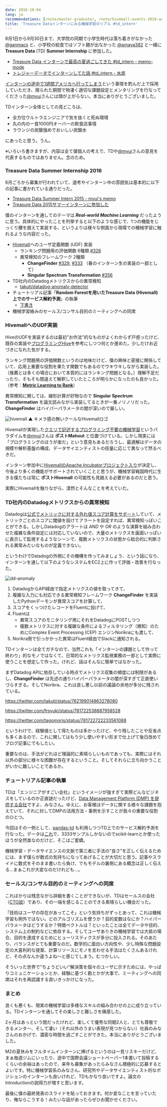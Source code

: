 ```yaml
---
date: 2016-10-04
lang: ja
recommendations: [/note/master-graduate/, /note/hivemall-events-2018-autumn/, /note/yahoo-egads/]
title: 'Treasure Dataインターンにみる機械学習のリアル #td_intern'
---
```


8月1日から9月30日まで、大学院の同期で小学生時代は落ち着きがなかった [@ganmacs](https://twitter.com/ganmacs) と、小学校の給食ではソフト麺が出なかった [@amaya382](https://twitter.com/amaya382) と一緒に **Treasure Data** (TD) **Summer Internship** に参加した。

- [Treasure Data インターンで最高の夏過ごしてきた  #td_intern - memo-mode](http://ganmacs.hatenablog.com/entry/2016/10/07/094427)
- [トレジャーデータでインターンしてた話 #td_intern - 水底](http://amaya382.hatenablog.jp/entry/2016/10/01/210752)

[インターンの途中で1週間アメリカへ行ってしまう](http://takuti.me/note/recsys-2016/)という事情を酌んだ上で採用していただき、限られた期間で物凄く適切な課題設定とメンタリングを行なってくださった[@myui](https://twitter.com/myui)さんには頭が上がらない。本当にありがとうございました。

TDインターン全体としての見どころは、

- 全方位ウルトラエンジニアで気を抜くと死ぬ環境
- 丸の内の一食1000円オーバーの飲食店事情
- ラウンジの炭酸強めでおいしい炭酸水

にあったと思う。うん。

※いろいろ書きますが、内容は全て僕個人の考えで、TDや[@myui](https://twitter.com/myui)さんの意見を代表するものではありません。念のため。

### Treasure Data Summer Internship 2016

6月ごろから募集が行われていて、選考やインターン中の雰囲気は基本的に以下の記事に書かれている通りだった。

- [Treasure Data Summer Intern 2015 - myui&#39;s memo](http://myui.hateblo.jp/entry/2015/10/06/Treasure_Data_Summer_Intern_2015)
- [Treasure Data 2015サマーインターンに参加した](http://qiita.com/NeokiStones/items/dde03c52623d4e657f46)

僕のインターンを通してのテーマは ***Real-world Machine Learning*** だったように思う。具体的にやったことを列挙すると以下のような感じで、1つの機能をじっくり腰を据えて実装する、というよりは様々な側面から現場での機械学習に触れるような内容だった。

- [Hivemall](https://github.com/myui/hivemall)へのユーザ定義関数 (UDF) 実装
	- ランキング問題用の評価関数 6種類 [#326](https://github.com/myui/hivemall/pull/326)
	- 異常検知のフレームワーク 2種類
		- **ChangeFinder** [#329](https://github.com/myui/hivemall/pull/329), [#333](https://github.com/myui/hivemall/pull/333) （春のインターン生の実装の一部として）
		- **Singular Spectrum Transformation** [#356](https://github.com/myui/hivemall/pull/356)
- TD社内のDatadogメトリクスからの異常検知
	- [takuti/datadog-anomaly-detector](https://github.com/takuti/datadog-anomaly-detector)
- チュートリアル記事「**Random Forestを用いたTreasure Data (Hivemall) 上でのサービス解約予測**」の執筆
	- [下書き](https://gist.github.com/takuti/08f06176bff97f8b957d9b52537b1aa4)
- 機械学習絡みのセールス/コンサル目的のミーティングへの同席

### HivemallへのUDF実装

HiveのUDFを実装するのは最初"お作法"的なものがよくわからず戸惑ったけど、既存の実装や[プログラミングHive](https://www.oreilly.co.jp/books/9784873116174/)を参考にしつつ何とか進めた。少しだけお近づきになれた気がする。

ランキング問題用の評価関数というのは地味だけど、僕の興味と密接に関係していて、応用上重要な役割を果たす関数でもあるのでウキウキしながら実装した。（推薦とは多くの場合において本質的にはランキング問題となる。）理解不足だったり、そもそも間違えて解釈していたところが明らかになったのも良かった。（参考：**[Metric Learning to Rank](https://bmcfee.github.io/papers/mlr.pdf)**）

異常検知に関しては、線形計算が好物なので **Singular Spectrum Transformation** を論文読みながら実装してるときが一番ノリノリだった。**ChangeFinder** はハイパーパラメータの闇が深いので厳しい。

![hivemall](/images/td/hivemall-icon.png)
▲ キメラ感の無いクールなHivemallロゴ

Hivemallが実現した[クエリで記述するプログラミング不要の機械学習](http://www.slideshare.net/myui/hivemall-hadoop-summit-2014-san-jose#7)というパラダイムを[@myui](https://twitter.com/myui)さんは **ポストMahout** と位置づけている。しかし現実には「プログラミングのほうが楽だ」という意見もあるだろうし、最適解はデータの規模や解析基盤の構成、データサイエンティストの技量に応じて異なって然るべきだ。

インターン参加中に[HivemallのApache Incubatorプロジェクト入り](http://itpro.nikkeibp.co.jp/atcl/column/15/061500148/100300084/)が決定し、今後より多くの機能がサポートされていくことと思うが、機械学習戦国時代に生きる僕たちは常に **ポストHivemall** の可能性も見据える必要があるのだと思う。

実際にHivemallを触りながら、漠然とそんなことを考えていた。

### TD社内のDatadogメトリクスからの異常検知

Datadogは[公式でメトリックに対する外れ値スコア計算をサポート](https://www.datadoghq.com/blog/introducing-outlier-detection-in-datadog/)していて、メトリックごとのスコアに閾値を設けてアラートを設定すれば、異常検知っぽいことができる。しかしDatadogのアラートは *AND* や *OR* のような演算を組み合わせた複雑な条件設定には対応していないので、大量のメトリクスを画面いっぱいに表示して監視するようなシーンで、複数メトリクスの状態から総合的に判断される異常みたいなものが定義できない。

というわけでDatadogの外側にその機構を作ってみましょう、という話になり、インターンを通して以下のようなシステムをEC2上に作って評価・改善を行なった。

![dd-anomaly](/images/td/dd-anomaly.png)

1. DatadogからAPI経由で指定メトリクスの値を取ってきて、
2. 複雑な入力にも対応できる異常検知フレームワーク **ChangeFinder** を実装したPythonデーモンが異常スコアを計算して、
3. スコアをくっつけたレコードをFluentに投げて、
4. Fluentは
	- 異常スコアのモニタリング用にそれをDatadogにPOSTしつつ
	- 複数メトリクスに対する複雑な条件によるフィルタリング（検知）のためにComplex Event Processing (CEP) エンジンNorikraにも渡して、
5. Norikra側で引っかかった異常はFluent経由でSlackに通知される。

TDインターンは全てガチなので、当然これも「インターンの課題として作って終わり」的なモノではなくて、日常的なメトリクス監視業務の一部として実際に使うことを想定して作った。けれど、話はそんなに簡単ではなかった。

まずDatadog APIに依存している時点でメトリクス収集の頻度には制限があるし、**ChangeFinder** は先述の通りハイパーパラメータの闇が深すぎて正直使いづらすぎる。そしてNorikra、これは良し悪し以前の議論の余地が多分に残されている。

https://twitter.com/takuti/status/762199014863278080

https://twitter.com/frsyuki/status/781722538887958528

https://twitter.com/tagomoris/status/781722722233561088

というわけで、経験値として得たものは多かったけど、やり残したことや反省点も多くあるので、これに関してはもう少し使いやすい形まで仕上げて後日改めてブログ記事にでもしたい。

重要なのは、手法がどれほど理論的に素晴らしいものであっても、実際にはそれ以外の部分に様々な困難が存在するということ。そしてそれらに立ち向かうことがいかに難しいことであるか。

### チュートリアル記事の執筆

TDは「エンジニアがすごい会社」というイメージが強すぎて実際どんなビジネスをしているのか正直謎だったけど、[Data Management Platform (DMP) を提供する会社](https://www.treasuredata.com/jp/service)ですよ、みなさん。ゆえに、お客様はデータに関する様々な課題を抱えていて、それに対してDMPの活用方法・事例を示すことが我々の重要な役割のひとつ。

今回はその一例として、[pandas-td](https://github.com/treasure-data/pandas-td) も利用しつつTD上でのサービス解約予測を行なった。データは[これ](http://www.dataminingconsultant.com/DKD.htm)で、3333サンプルしかないのでscikit-learnとか使ったほうが全然楽なのだけど、そこはご愛嬌。

機械学習・データサイエンスの文脈で第三者に手法の"良さ"を正しく伝えるためには、まず僕らが数式の気持ちになってあげることが大切だと思う。記事やスライドに数式をそのまま書いたら負け、でもモデルの裏側にある概念は正しく伝える…まぁこれが大変なのだけれども…。

### セールス/コンサル目的のミーティングへの同席

こればかりは残念ながら詳細を書くことができないが、TDはセールスの会社（[CTO談](http://tenshoku.mynavi.jp/it-engineer/knowhow/naoya_sushi/12)）であり、その一端を感じることのできる素晴らしい機会だった。

「技術はユーザの存在があってこそ」という気持ちがずっとあって、これは機械学習も例外ではない。どのアルゴリズムを使うか？目的変数はなにか？ハイパーパラメータはどうするか？特徴ベクトルは？といったことは全てデータや目的、システム上の制約などに依存する。そしてユーザありきの機械学習では大抵の場合、目的を達成するためにヒューリスティクスが多分に投入される。そのあたり、バランスがとても重要なのだ。数学的に面白い方向性や、少し特殊な問題設定の大喜利的な提案、計算リソースにモノを言わせる手法はたくさんあるけれど、その点なんか違うよね〜と感じてしまう。むつかしい。

そういった世界で"ちょうどいい"解決策を個々のユーザに示すためには、やっぱりコミュニケーションとか、経験に基づく勘とかが大事で、ミーティングへの同席はそれを再認識する良いきっかけになった。

### まとめ

良くも悪くも、現実の機械学習は多様なスキルの組み合わせの上に成り立っている。TDインターンを通してその楽しさと難しさを痛感した。

2ヶ月はあっという間だったけれど、楽しくて優秀な同期2人と、とても尊敬できるメンター、そして凄い（それ以外のうまい表現が見つからない）社員のみなさんのおかげで、濃密な時間を過ごすことができた。本当にありがとうございました。

M2の夏休みをフルタイムインターンに捧げるというのは一見リスキーだけど、まぁ毎週ジムにいったり、途中で国際会議ショートペーパー1本書いて投稿するくらいの余裕はあったので、来年も募集があったらみなさん積極的に応募するとよいです。特に機械学習系のみなさん、研究所やデータサイエンティスト的なポジションのインターンも良いけれど、TDもかなり良いですよ。論文のIntroductionの説得力が増すと思います。

最後に僕の最終発表のスライドを貼っておきます。何か変なことを言っていたり、俺ならこうする！みたいな話があったらぜひお聞かせください。

<script async class="speakerdeck-embed" data-id="60d7198f9d5048b6bb1187830c0357b2" data-ratio="1.33333333333333" src="//speakerdeck.com/assets/embed.js"></script>